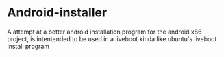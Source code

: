 # Android-installer
A attempt at a better android installation program for the android x86 project, is intentended to be used in a liveboot 
kinda like ubuntu's liveboot install program
